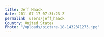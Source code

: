 ```yaml
---
title: Jeff Haack
date: 2011-07-17 07:39:23 Z
permalink: users/jeff_haack
Country: United States
Photo: "/uploads/picture-18-1432371273.jpg"
---
```


